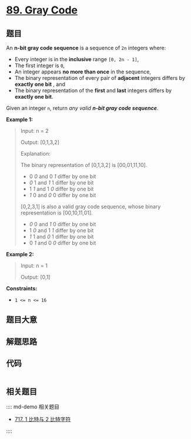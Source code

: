 # [89. Gray Code](https://leetcode.com/problems/gray-code/)

## 题目

An **n-bit gray code sequence** is a sequence of `2n` integers where:

  * Every integer is in the **inclusive** range `[0, 2n - 1]`,
  * The first integer is `0`,
  * An integer appears **no more than once** in the sequence,
  * The binary representation of every pair of **adjacent** integers differs by **exactly one bit** , and
  * The binary representation of the **first** and **last** integers differs by **exactly one bit**.

Given an integer `n`, return _any valid **n-bit gray code sequence**_.



**Example 1:**

> Input: n = 2
> 
> Output: [0,1,3,2]
> 
> Explanation:
> 
> The binary representation of [0,1,3,2] is [00,01,11,10].
> - 0 _0_ and 0 _1_ differ by one bit
> - _0_ 1 and _1_ 1 differ by one bit
> - 1 _1_ and 1 _0_ differ by one bit
> - _1_ 0 and _0_ 0 differ by one bit
> 
> [0,2,3,1] is also a valid gray code sequence, whose binary representation is [00,10,11,01].
> - _0_ 0 and _1_ 0 differ by one bit
> - 1 _0_ and 1 _1_ differ by one bit
> - _1_ 1 and _0_ 1 differ by one bit
> - 0 _1_ and 0 _0_ differ by one bit

**Example 2:**

> Input: n = 1
> 
> Output: [0,1]

**Constraints:**

  * `1 <= n <= 16`


## 题目大意

## 解题思路

## 代码

```javascript

```

## 相关题目

:::: md-demo 相关题目
- [717. 1 比特与 2 比特字符](https://leetcode.com/problems/1-bit-and-2-bit-characters)

::::
